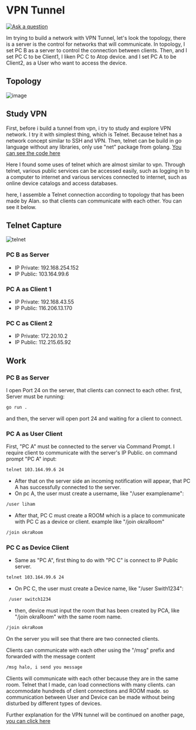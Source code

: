 # VPN Tunnel

[![Ask a question](https://img.shields.io/badge/%3f-Ask%20a%20Question-ff69b4.svg)](https://github.com/ilhamabdlh)

Im trying to build a network with VPN Tunnel, let's look the topology, there is a server is the control for networks that will communicate. In topology, I set PC B as a server to control the connection between clients. Then, and I set PC C to be Client1, I liken PC C to Atop device. and I set PC A to be Client2, as a User who want to access the device.

## Topology
![image](https://user-images.githubusercontent.com/72017753/157813568-a9213801-44b9-464f-88b8-e4b6cf4f6982.png)

## Study VPN
First, before i build a tunnel from vpn, i try to study and explore VPN network. I try it with simplest thing, which is Telnet. Because telnet has a network concept similar to SSH and VPN. Then, telnet can be build in go language without any libraries, only use "net" package from golang. [You can see the code here](https://github.com/ilhamabdlh/deviceConnection/blob/master/server.go)

Here I found some uses of telnet which are almost similar to vpn. Through telnet, various public services can be accessed easily, such as logging in to a computer to internet and various services connected to internet, such as online device catalogs and access databases.

here, I assemble a Telnet connection according to topology that has been made by Alan. so that clients can communicate with each other. You can see it below.

## Telnet Capture

![telnet](https://user-images.githubusercontent.com/72017753/157822629-4b3f4841-3157-4871-9895-73edb76ef86f.png)


### PC B as Server
- IP Private: 192.168.254.152
- IP Public: 103.164.99.6

### PC A as Client 1
- IP Private: 192.168.43.55
- IP Public: 116.206.13.170

### PC C as Client 2
- IP Private: 172.20.10.2
- IP Public: 112.215.65.92

## Work

### PC B as Server
I open Port 24 on the server, that clients can connect to each other.
first, Server must be running:
```bash
go run .
```
and then, the server will open port 24 and waiting for a client to connect.

### PC A as User Client

First, "PC A" must be connected to the server via Command Prompt. I require client to communicate with the server's IP Public.
on command prompt "PC A" input:  
```bash
telnet 103.164.99.6 24
```
- After that on the server side an incoming notification will appear, that PC A has successfully connected to the server.
- On pc A, the user must create a username, like "/user examplename":
```bash
/user liham
```
- After that, PC C must create a ROOM which is a place to communicate with PC C as a device or client. example like "/join okraRoom"
```bash
/join okraRoom
```

### PC C as Device Client

- Same as "PC A", first thing to do with "PC C" is connect to IP Public server.
```bash
telnet 103.164.99.6 24
```
- On PC C, the user must create a Device name, like "/user Swith1234":
```bash
 /user switch1234
```
- then, device must input the room that has been created by PCA, like "/join okraRoom" with the same room name.
```bash
/join okraRoom
```
On the server you will see that there are two connected clients.

Clients can communicate with each other using the "/msg" prefix and forwarded with the message content
```bash
/msg halo, i send you message
```

Clients will communicate with each other because they are in the same room.
Telnet that I made, can load connections with many clients. can accommodate hundreds of client connections and ROOM made. so communication between User and Device can be made without being disturbed by different types of devices.

Further explanation for the VPN tunnel will be continued on another page, [you can click here](https://github.com/ilhamabdlh/vpn-tun)
